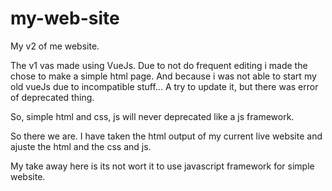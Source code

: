 # my-web-site

My v2 of me website. 

The v1 vas made using VueJs. Due to not do frequent editing i made the chose to 
make a simple html page. And because i was not able to start my old vueJs due to
incompatible stuff... A try to update it, but there was error of deprecated thing.

So, simple html and css, js will never deprecated like a js framework.

So there we are. I have taken the html output of my current live website and
ajuste the html and the css and js.

My take away here is its not wort it to use javascript framework for simple
website.
